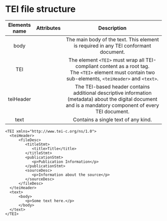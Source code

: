 # TEI file structure

| Elements name | Attributes | Description|
|:-----:|:-----:|:-----:|
| body || The main body of the text. This element is required in any TEI conformant document.|
| TEI|| The element `<TEI>` must wrap all TEI-compliant content as a root tag. The `<TEI>` element must contain two sub-elements, `<teiHeader>` and `<text>`.|
| teiHeader|| The TEI-based header contains additional descriptive information (metadata) about the digital document and is a mandatory component of every TEI document.|
| text|| Contains a single text of any kind.|

```
<TEI xmlns="http://www.tei-c.org/ns/1.0">
  <teiHeader>
      <fileDesc>
         <titleStmt>
            <title>Title</title>
         </titleStmt>
         <publicationStmt>
            <p>Publication Information</p>
         </publicationStmt>
         <sourceDesc>
            <p>Information about the source</p>
         </sourceDesc>
      </fileDesc>
  </teiHeader>
  <text>
      <body>
         <p>Some text here.</p>
      </body>
  </text>
</TEI>
```
